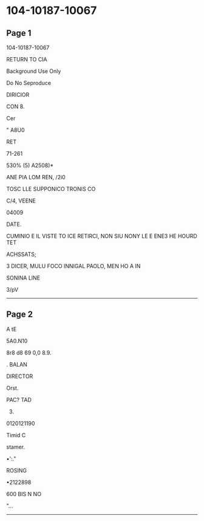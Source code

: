 # 104-10187-10067

## Page 1

104-10187-10067

RETURN TO CIA

Background Use Only

Do No Seproduce

DIRICIOR

CON 8.

Cer

" A8U0

RET

71-261

530% (5) A2508)*

ANE PIA LOM REN, /2i0

TOSC LLE SUPPONICO TRONIS CO

C/4, VEENE

04009

DATE.

CUMINIO E IL VISTE TO ICE RETIRCI, NON SIU NONY LE E ENE3 HE HOURD TET

ACHSSATS;

3 DICER, MULU FOCO INNIGAL PAOLO, MEN HO A IN

SONINA LINE

3/pV

---

## Page 2

A tE

5A0.N10

8r8 d8 69 0,0 8.9.

. BALAN

DIRECTOR

Orst.

PAC? TAD

3.

0120121190

Timid C

stamer.

•':."

ROSING

•2122898

600 BIS N NO

"...

---

